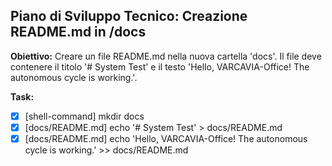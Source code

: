 ## Piano di Sviluppo Tecnico: Creazione README.md in /docs

**Obiettivo:** Creare un file README.md nella nuova cartella 'docs'. Il file deve contenere il titolo '# System Test' e il testo 'Hello, VARCAVIA-Office! The autonomous cycle is working.'.

**Task:**

- [x] [shell-command] mkdir docs
- [x] [docs/README.md] echo '# System Test' > docs/README.md
- [x] [docs/README.md] echo 'Hello, VARCAVIA-Office! The autonomous cycle is working.' >> docs/README.md
